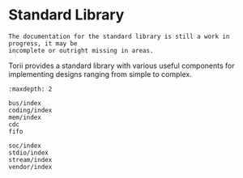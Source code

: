 # Standard Library

```{warning}
The documentation for the standard library is still a work in progress, it may be
incomplete or outright missing in areas.
```

Torii provides a standard library with various useful components for implementing designs ranging from simple to complex.

```{toctree}
:maxdepth: 2

bus/index
coding/index
mem/index
cdc
fifo

soc/index
stdio/index
stream/index
vendor/index
```
